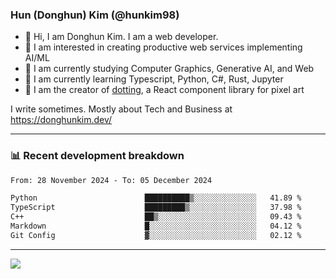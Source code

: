### Hun (Donghun) Kim (@hunkim98)

- 👋 Hi, I am Donghun Kim. I am a web developer. 
- 🤔 I am interested in creating productive web services implementing AI/ML
- 🔭 I am currently studying Computer Graphics, Generative AI, and Web 
- 🌱 I am currently learning Typescript, Python, C#, Rust, Jupyter
- 🎨 I am the creator of [dotting](https://github.com/hunkim98/dotting), a React component library for pixel art

I write sometimes. Mostly about Tech and Business at https://donghunkim.dev/

---
### 📊 Recent development breakdown
<!--START_SECTION:waka-->

```txt
From: 28 November 2024 - To: 05 December 2024

Python                        ██████████▒░░░░░░░░░░░░░░   41.89 %
TypeScript                    █████████▒░░░░░░░░░░░░░░░   37.98 %
C++                           ██▒░░░░░░░░░░░░░░░░░░░░░░   09.43 %
Markdown                      █░░░░░░░░░░░░░░░░░░░░░░░░   04.12 %
Git Config                    ▓░░░░░░░░░░░░░░░░░░░░░░░░   02.12 %
```

<!--END_SECTION:waka-->
---

<!-- <div align='center'> -->
  <img align="center" src="https://github-readme-stats.vercel.app/api?username=hunkim98&theme=dark&show_icons=true"/>
<!-- </div> -->
<!--
**hunkim98/hunkim98** is a ✨ _special_ ✨ repository because its `README.md` (this file) appears on your GitHub profile.

Here are some ideas to get you started:

- 🔭 I’m currently working on ...
- 🌱 I’m currently learning ...
- 👯 I’m looking to collaborate on ...
- 🤔 I’m looking for help with ...
- 💬 Ask me about ...
- 📫 How to reach me: ...
- 😄 Pronouns: ...
- ⚡ Fun fact: ...
-->
